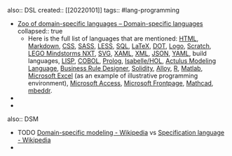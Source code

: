 also:: DSL
created:: [[20220101]]
tags:: #lang-programming

- [Zoo of domain-specific languages – Domain-specific languages](http://dsl-course.org/zoo-of-dsls/)
  collapsed:: true
  - Here is the full list of languages that are mentioned: [HTML](https://en.wikipedia.org/wiki/HTML), [Markdown](https://en.wikipedia.org/wiki/Markdown), [CSS](https://en.wikipedia.org/wiki/Cascading_Style_Sheets), [SASS](https://en.wikipedia.org/wiki/Sass_(stylesheet_language)), [LESS](https://en.wikipedia.org/wiki/Less_(stylesheet_language)), [SQL](https://en.wikipedia.org/wiki/SQL), [LaTeX](https://en.wikipedia.org/wiki/LaTeX), [DOT](https://en.wikipedia.org/wiki/DOT_(graph_description_language)), [Logo](https://en.wikipedia.org/wiki/Logo_(programming_language)), [Scratch](https://en.wikipedia.org/wiki/Scratch_(programming_language)), [LEGO Mindstorms NXT](https://en.wikipedia.org/wiki/Lego_Mindstorms_NXT#Programming), [SVG](https://en.wikipedia.org/wiki/Scalable_Vector_Graphics), [XAML](https://en.wikipedia.org/wiki/Extensible_Application_Markup_Language), [XML](https://en.wikipedia.org/wiki/XML), [JSON](https://en.wikipedia.org/wiki/JSON), [YAML](https://en.wikipedia.org/wiki/YAML), build languages, [LISP](https://en.wikipedia.org/wiki/Lisp_(programming_language)), [COBOL](https://en.wikipedia.org/wiki/COBOL), [Prolog](https://en.wikipedia.org/wiki/Prolog), [Isabelle/HOL](https://en.wikipedia.org/wiki/Isabelle_(proof_assistant)), [Actulus Modeling Language](https://www.edlund.dk/sites/default/files/Downloads/paper_actulus-modeling-language.pdf), [Business Rule Designer](http://www.flexrule.com/products/designer/), [Solidity](https://en.wikipedia.org/wiki/Solidity), [Alloy](https://en.wikipedia.org/wiki/Alloy_(specification_language)), [R](https://en.wikipedia.org/wiki/R_(programming_language)), [Matlab](https://en.wikipedia.org/wiki/MATLAB), [Microsoft Excel](https://en.wikipedia.org/wiki/Microsoft_Excel) (as an example of illustrative programming environment), [Microsoft Access](https://en.wikipedia.org/wiki/Microsoft_Access), [Microsoft Frontpage](https://en.wikipedia.org/wiki/Microsoft_FrontPage), [Mathcad](https://en.wikipedia.org/wiki/Mathcad), [mbeddr](http://mbeddr.com/index.html).
-
-
also:: DSM

- TODO [Domain-specific modeling - Wikipedia](https://en.wikipedia.org/wiki/Domain-specific_modeling) vs [Specification language - Wikipedia](https://en.wikipedia.org/wiki/Specification_language)
-